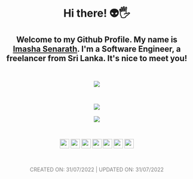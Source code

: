 <h1 align="center">Hi there! 👽🖐</h1>

<h2 align="center">Welcome to my Github Profile. My name is <a href="https://imasha.xyz">Imasha Senarath</a>. I'm a Software Engineer, a freelancer from Sri Lanka. It's nice to meet you!</h2>

<br>
<p align="center">
  <img src="https://komarev.com/ghpvc/?username=imasha-senarath&color=brightgreen&style=flat">
</p>


<br>
<p align="center">
  <img src="https://github-readme-stats.vercel.app/api/top-langs/?username=imasha-senarath&langs_count=8&theme=dark&layout=compact&hide_border=true" /> <br> <br>
  <img src="https://github-readme-stats.vercel.app/api?username=imasha-senarath&theme=dark&count_private=true&hide_border=true" />
</p>


<br>
<p align="center">
  <a href="mailto:imashasenarath@yahoo.com"><img src="https://img.shields.io/badge/Email-purple?logo=gmail&logoColor=white&style=for-the-badge" height=25></a>
  <a href="https://www.imasha.xyz/"><img src="https://img.shields.io/badge/Website-667881?logo=replit&logoColor=white&style=for-the-badge" height=25></a>
  <a href="https://www.facebook.com/senarath.imasha"><img src="https://img.shields.io/badge/Facebook-1877F2?logo=facebook&logoColor=white&style=for-the-badge" height=25></a>
  <a href="https://www.instagram.com/imasha.online/"><img src="https://img.shields.io/badge/Instagram-red?logo=instagram&logoColor=white&style=for-the-badge" height=25></a>
  <a href="https://www.linkedin.com/in/imasha-senarath/"><img src="https://img.shields.io/badge/Linkedin-0077B5?logo=linkedin&logoColor=white&style=for-the-badge" height=25></a>
  <a href="https://twitter.com/ImashaOnline"><img src="https://img.shields.io/badge/Twitter-1DA1F2?style=for-the-badge&logo=twitter&logoColor=white" height=25></a>
  <a href="https://open.spotify.com/user/dxtvu4u9i2wvq6z8avfp2wdea"><img src="https://img.shields.io/badge/Spotify-1ED760?style=for-the-badge&logo=spotify&logoColor=white" height=25></a>
</p>


<br>
<p align="center" style="color: grey; text-transform:uppercase;">
Created ON: 31/07/2022 | Updated on: 31/07/2022
</p>